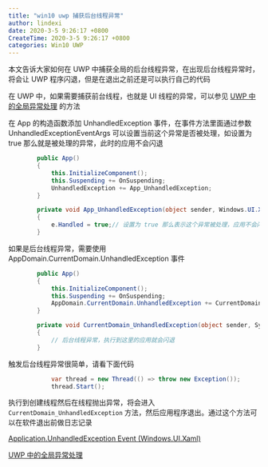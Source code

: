 ```yaml
---
title: "win10 uwp 捕获后台线程异常"
author: lindexi
date: 2020-3-5 9:26:17 +0800
CreateTime: 2020-3-5 9:26:17 +0800
categories: Win10 UWP
---
```


本文告诉大家如何在 UWP 中捕获全局的后台线程异常，在出现后台线程异常时，将会让 UWP 程序闪退，但是在退出之前还是可以执行自己的代码

<!--more-->


<!-- 发布 -->

在 UWP 中，如果需要捕获前台线程，也就是 UI 线程的异常，可以参见 [UWP 中的全局异常处理](https://www.cnblogs.com/zhs852/p/uwp-global-error-handler.html) 的方法

在 App 的构造函数添加 UnhandledException 事件，在事件方法里面通过参数 UnhandledExceptionEventArgs 可以设置当前这个异常是否被处理，如设置为 true 那么就是被处理的异常，此时的应用不会闪退

```csharp
        public App()
        {
            this.InitializeComponent();
            this.Suspending += OnSuspending;
            UnhandledException += App_UnhandledException;
        }

        private void App_UnhandledException(object sender, Windows.UI.Xaml.UnhandledExceptionEventArgs e)
        {
            e.Handled = true;// 设置为 true 那么表示这个异常被处理，应用不会闪退
        }
```

如果是后台线程异常，需要使用 AppDomain.CurrentDomain.UnhandledException 事件

```csharp
        public App()
        {
            this.InitializeComponent();
            this.Suspending += OnSuspending;
            AppDomain.CurrentDomain.UnhandledException += CurrentDomain_UnhandledException;
        }

        private void CurrentDomain_UnhandledException(object sender, System.UnhandledExceptionEventArgs e)
        {
            // 后台线程异常，执行到这里的应用就会闪退
        }
```

触发后台线程异常很简单，请看下面代码

```csharp
            var thread = new Thread(() => throw new Exception());
            thread.Start();
```

执行到创建线程然后在线程抛出异常，将会进入 `CurrentDomain_UnhandledException` 方法，然后应用程序退出。通过这个方法可以在软件退出前做日志记录

[Application.UnhandledException Event (Windows.UI.Xaml) ](https://docs.microsoft.com/en-us/uwp/api/windows.ui.xaml.application.unhandledexception)

[UWP 中的全局异常处理](https://www.cnblogs.com/zhs852/p/uwp-global-error-handler.html)

